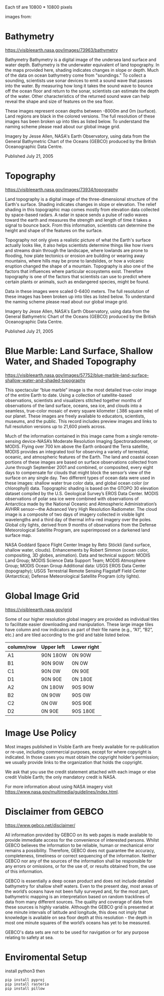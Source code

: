 Each tif are 10800 * 10800 pixels

images from:

# Bathymetry

https://visibleearth.nasa.gov/images/73963/bathymetry

Bathymetry
Bathymetry is a digital image of the undersea land surface and water depth. Bathymetry is the underwater equivalent of land topography. In the maps provided here, shading indicates changes in slope or depth. Much of the data on ocean bathymetry come from "soundings." To collect a sounding, scientists use sonar devices to emit a sound wave that passes into the water. By measuring how long it takes the sound wave to bounce off the ocean floor and return to the sonar, scientists can estimate the depth of the water. Other characteristics of the returned sound wave can help reveal the shape and size of features on the sea floor.

These images represent ocean depths between -8000m and 0m (surface). Land regions are black in the colored versions. The full resolution of these images has been broken up into tiles as listed below. To understand the naming scheme please read about our global image grid.

Imagery by Jesse Allen, NASA's Earth Observatory, using data from the General Bathymetric Chart of the Oceans (GEBCO) produced by the British Oceanographic Data Centre.

Published July 21, 2005

# Topography

https://visibleearth.nasa.gov/images/73934/topography

Land topography is a digital image of the three-dimensional structure of the Earth's surface. Shading indicates changes in slope or elevation. The relief shading in this topographic map comes mostly from elevation data collected by space-based radars. A radar in space sends a pulse of radio waves toward the earth and measures the strength and length of time it takes a signal to bounce back. From this information, scientists can determine the height and shape of the features on the surface.

Topography not only gives a realistic picture of what the Earth's surface actually looks like, it also helps scientists determine things like how rivers and streams drain through the landscape, where lowlands are prone to flooding, how plate tectonics or erosion are building or wearing away mountains, where hills may be prone to landslides, or how a volcanic eruption changed the shape of a mountain. Topography is also one of the factors that influences where particular ecosystems exist. Therefore topography is one of the factors that scientists can use to predict where certain plants or animals, such as endangered species, might be found.

Data in these images were scaled 0-6400 meters. The full resolution of these images has been broken up into tiles as listed below. To understand the naming scheme please read about our global image grid.

Imagery by Jesse Allen, NASA's Earth Observatory, using data from the General Bathymetric Chart of the Oceans (GEBCO) produced by the British Oceanographic Data Centre.

Published July 21, 2005

# Blue Marble: Land Surface, Shallow Water, and Shaded Topography

https://visibleearth.nasa.gov/images/57752/blue-marble-land-surface-shallow-water-and-shaded-topography

This spectacular “blue marble” image is the most detailed true-color image of the entire Earth to date. Using a collection of satellite-based observations, scientists and visualizers stitched together months of observations of the land surface, oceans, sea ice, and clouds into a seamless, true-color mosaic of every square kilometer (.386 square mile) of our planet. These images are freely available to educators, scientists, museums, and the public. This record includes preview images and links to full resolution versions up to 21,600 pixels across.

Much of the information contained in this image came from a single remote-sensing device-NASA’s Moderate Resolution Imaging Spectroradiometer, or MODIS. Flying over 700 km above the Earth onboard the Terra satellite, MODIS provides an integrated tool for observing a variety of terrestrial, oceanic, and atmospheric features of the Earth. The land and coastal ocean portions of these images are based on surface observations collected from June through September 2001 and combined, or composited, every eight days to compensate for clouds that might block the sensor’s view of the surface on any single day. Two different types of ocean data were used in these images: shallow water true color data, and global ocean color (or chlorophyll) data. Topographic shading is based on the GTOPO 30 elevation dataset compiled by the U.S. Geological Survey’s EROS Data Center. MODIS observations of polar sea ice were combined with observations of Antarctica made by the National Oceanic and Atmospheric Administration’s AVHRR sensor—the Advanced Very High Resolution Radiometer. The cloud image is a composite of two days of imagery collected in visible light wavelengths and a third day of thermal infra-red imagery over the poles. Global city lights, derived from 9 months of observations from the Defense Meteorological Satellite Program, are superimposed on a darkened land surface map.

NASA Goddard Space Flight Center Image by Reto Stöckli (land surface, shallow water, clouds). Enhancements by Robert Simmon (ocean color, compositing, 3D globes, animation). Data and technical support: MODIS Land Group; MODIS Science Data Support Team; MODIS Atmosphere Group; MODIS Ocean Group Additional data: USGS EROS Data Center (topography); USGS Terrestrial Remote Sensing Flagstaff Field Center (Antarctica); Defense Meteorological Satellite Program (city lights).

# Global Image Grid

https://visibleearth.nasa.gov/grid

Some of our higher resolution global imagery are provided as individual tiles to facilitate easier downloading and manipulation. These large image tiles have column and row indicators as part of their file name (e.g., “A1”, “B2”, etc.) and are tiled according to the grid and table listed below.

| column/row | Upper left | Lower right | 
|:-|:-|:-|
| A1 | 90N 180W | 0N 90W | 
| B1 | 90N 90W | 0N 0W | 
| C1 | 90N 0W | 0N 90E | 
| D1 | 90N 90E | 0N 180E | 
| A2 | 0N 180W | 90S 90W | 
| B2 | 0N 90W | 90S 0W | 
| C2 | 0N 0W | 90S 90E | 
| D2 | 0N 90E | 90S 180E | 

# Image Use Policy

Most images published in Visible Earth are freely available for re-publication or re-use, including commercial purposes, except for where copyright is indicated. In those cases you must obtain the copyright holder’s permission; we usually provide links to the organization that holds the copyright.

We ask that you use the credit statement attached with each image or else credit Visible Earth; the only mandatory credit is NASA.

For more information about using NASA imagery visit https://www.nasa.gov/multimedia/guidelines/index.html.

# Disclaimer from GEBCO

https://www.gebco.net/disclaimer/

All information provided by GEBCO on its web pages is made available to provide immediate access for the convenience of interested persons. Whilst GEBCO believes the information to be reliable, human or mechanical error remains a possibility. Therefore, GEBCO does not guarantee the accuracy, completeness, timeliness or correct sequencing of the information. Neither GEBCO nor any of the sources of the information shall be responsible for any errors or omissions, or for the use of, or results obtained from, the use of this information.

GEBCO is essentially a deep ocean product and does not include detailed bathymetry for shallow shelf waters. Even to the present day, most areas of the world’s oceans have not been fully surveyed and, for the most part, bathymetric mapping is an interpretation based on random tracklines of data from many different sources. The quality and coverage of data from these sources is highly variable. Although the GEBCO grid is presented at one minute intervals of latitude and longitude, this does not imply that knowledge is available on sea floor depth at this resolution - the depth in most one minute squares of the world’s oceans has yet to be measured.

GEBCO's data sets are not to be used for navigation or for any purpose relating to safety at sea.

# Enviromental Setup

install python3 then
```
pip install pyproj
pip install rasterio
pip install pillow
```